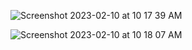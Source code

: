 ![Screenshot 2023-02-10 at 10 17 39 AM](https://user-images.githubusercontent.com/69357545/218004304-a2d05f5c-544e-43e5-a7fb-ed4be746ed55.png)

![Screenshot 2023-02-10 at 10 18 07 AM](https://user-images.githubusercontent.com/69357545/218005051-e7d1cabf-9557-4c8e-8499-36ebf7db4ff6.png)


